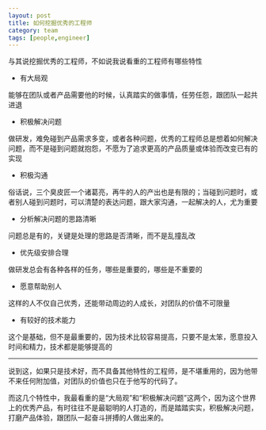 ```yaml
---
layout: post
title: 如何挖掘优秀的工程师
category: team
tags: [people,engineer]
---
```


与其说挖掘优秀的工程师，不如说我说看重的工程师有哪些特性

* 有大局观

能够在团队或者产品需要他的时候，认真踏实的做事情，任劳任怨，跟团队一起共进退

* 积极解决问题

做研发，难免碰到产品需求多变，或者各种问题，优秀的工程师总是想着如何解决问题，而不是碰到问题就抱怨，不愿为了追求更高的产品质量或体验而改变已有的实现

* 积极沟通

俗话说，三个臭皮匠一个诸葛亮，再牛的人的产出也是有限的；当碰到问题时，或者别人碰到问题时，可以清楚的表达问题，跟大家沟通，一起解决的人，尤为重要

* 分析解决问题的思路清晰

问题总是有的，关键是处理的思路是否清晰，而不是乱撞乱改

* 优先级安排合理

做研发总会有各种各样的任务，哪些是重要的，哪些是不重要的

* 愿意帮助别人

这样的人不仅自己优秀，还能带动周边的人成长，对团队的价值不可限量

* 有较好的技术能力

这个是基础，但不是最重要的，因为技术比较容易提高，只要不是太笨，愿意投入时间和精力，技术都是能够提高的

***

说到这，如果只是技术好，而不具备其他特性的工程师，是不堪重用的，因为他带不来任何附加值，对团队的价值也只在于他写的代码了。

而这几个特性中，我最看重的是“大局观”和“积极解决问题”这两个，因为这个世界上的优秀产品，有时往往不是最聪明的人打造的，而是踏踏实实，积极解决问题，打磨产品体验，跟团队一起奋斗拼搏的人做出来的。